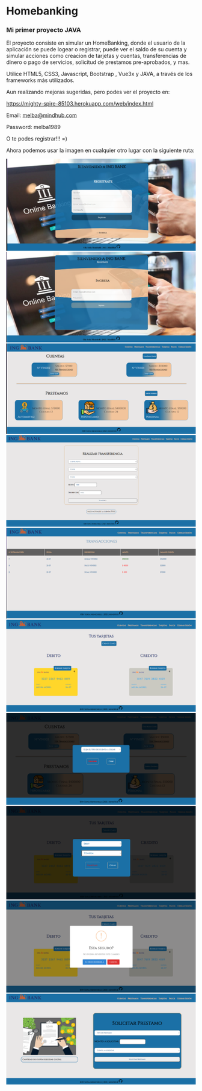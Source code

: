 # Homebanking
### Mi primer proyecto **JAVA**


El proyecto consiste en simular un HomeBanking, donde el usuario de la aplicación se puede logear o registrar, puede ver el saldo de su cuenta y simular acciones como creacion de tarjetas y cuentas, transferencias de dinero o pago de servicios, solicitud de prestamos pre-aprobados, y mas.


Utilice HTML5, CSS3, Javascript, Bootstrap , Vue3x y JAVA, a través de los frameworks más utilizados.

Aun realizando mejoras sugeridas, pero podes ver el proyecto en: 


https://mighty-spire-85103.herokuapp.com/web/index.html


Email: melba@mindhub.com


Password: melba1989


O te podes registrar!!! =)


Ahora podemos usar la imagen en cualquier otro lugar con la siguiente ruta:

![Preview](https://raw.githubusercontent.com/SofiMenichelli/Homebanking/main/index.png)
![Preview](https://raw.githubusercontent.com/SofiMenichelli/Homebanking/main/Login.png)
![Preview](https://raw.githubusercontent.com/SofiMenichelli/Homebanking/main/acc.png)
![Preview](https://raw.githubusercontent.com/SofiMenichelli/Homebanking/main/trans.png)
![Preview](https://raw.githubusercontent.com/SofiMenichelli/Homebanking/main/transac.png)
![Preview](https://raw.githubusercontent.com/SofiMenichelli/Homebanking/main/tarjetas.png)
![Preview](https://raw.githubusercontent.com/SofiMenichelli/Homebanking/main/crearCuenta.png)
![Preview](https://raw.githubusercontent.com/SofiMenichelli/Homebanking/main/crearT.png)
![Preview](https://raw.githubusercontent.com/SofiMenichelli/Homebanking/main/deletecard.png)
![Preview](https://raw.githubusercontent.com/SofiMenichelli/Homebanking/main/SolicitarPrestamo.png)

